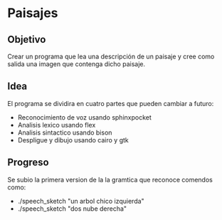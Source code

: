 # Paisajes

## Objetivo
Crear un programa que lea una descripción de un paisaje y cree
como salida una imagen que contenga dicho paisaje.

## Idea
El programa se dividira en cuatro partes que pueden cambiar a futuro:

* Reconocimiento de voz usando sphinxpocket
* Analisis lexico usando flex
* Analisis sintactico usando bison
* Despligue y dibujo usando cairo y gtk

## Progreso
Se subio la primera version de la la gramtica que reconoce comendos como:

* ./speech_sketch "un arbol chico izquierda"
* ./speech_sketch "dos nube derecha"